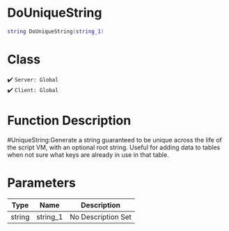 # DoUniqueString
```lua
string DoUniqueString(string_1)
```
# Class
✔️ `Server: Global`  
✔️ `Client: Global`  

# Function Description
#UniqueString:Generate a string guaranteed to be unique across the life of the script VM, with an optional root string. Useful for adding data to tables when not sure what keys are already in use in that table.
# Parameters
Type|Name|Description
--|--|--
string|string_1|No Description Set
